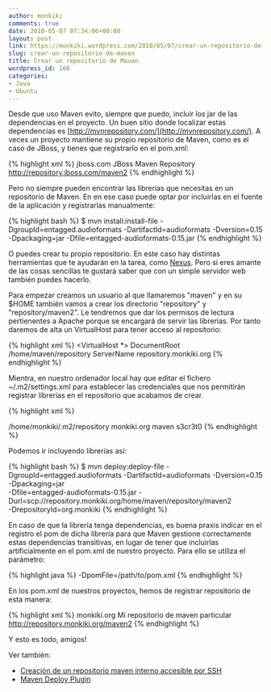 ```yaml
---
author: monkiki
comments: true
date: 2010-05-07 07:34:06+00:00
layout: post
link: https://monkiki.wordpress.com/2010/05/07/crear-un-repositorio-de-maven/
slug: crear-un-repositorio-de-maven
title: Crear un repositorio de Maven
wordpress_id: 160
categories:
- Java
- Ubuntu
---
```


Desde que uso Maven evito, siempre que puedo, incluir los jar de las dependencias en el proyecto. Un buen sitio donde localizar estas dependencias es [http://mvnrepository.com/](http://mvnrepository.com/). A veces un proyecto mantiene su propio repositorio de Maven, como es el caso de JBoss, y tienes que registrarlo en el pom.xml:

{% highlight xml %}
<repository>
  <id>jboss.com</id>
  <name>JBoss Maven Repository</name>
  <url>http://repository.jboss.com/maven2</url>
</repository>
{% endhighlight %}

Pero no siempre pueden encontrar las librerías que necesitas en un repositorio de Maven. En en ese caso puede optar por incluirlas en el fuente de la aplicación y registrarlas manualmente:

{% highlight bash %}
$ mvn install:install-file -DgroupId=entagged.audioformats -DartifactId=audioformats -Dversion=0.15 -Dpackaging=jar -Dfile=entagged-audioformats-0.15.jar
{% endhighlight %}

O puedes crear tu propio repositorio. En este caso hay distintas herramientas que te ayudarán en la tarea, como [Nexus](http://nexus.sonatype.org/). Pero si eres amante de las cosas sencillas te gustará saber que con un simple servidor web también puedes hacerlo.

Para empezar creamos un usuario al que llamaremos "maven" y en su $HOME también vamos a crear los directorio "repository" y "repository/maven2". Le tendremos que dar los permisos de lectura pertienentes a Apache porque se encargará de servir las librerías. Por tanto daremos de alta un VirtualHost para tener acceso al repositorio:

{% highlight xml %}
<VirtualHost *>
  DocumentRoot /home/maven/repository
  ServerName repository.monkiki.org
</VirtualHost>
{% endhighlight %}

Mientra, en nuestro ordenador local hay que editar el fichero ~/.m2/settings.xml para establecer las credenciales que nos permitirán registrar librerías en el repositorio que acabamos de crear.

{% highlight xml %}
<?xml version="1.0" encoding="UTF-8"?>
<settings>
  <localRepository>/home/monkiki/.m2/repository</localRepository>
  <servers>
    <server>
      <id>monkiki.org</id>
      <username>maven</username>
      <password>s3cr3t0</password>
    </server>
  </servers>
</settings>
{% endhighlight %}

Podemos ir incluyendo librerías así:

{% highlight bash %}
$ mvn deploy:deploy-file -DgroupId=entagged.audioformats -DartifactId=audioformats -Dversion=0.15 -Dpackaging=jar \
   -Dfile=entagged-audioformats-0.15.jar -Durl=scp://repository.monkiki.org/home/maven/repository/maven2 \
   -DrepositoryId=org.monkiki
{% endhighlight %}

En caso de que la librería tenga dependencias, es buena praxis indicar en el registro el pom de dicha librería para que Maven gestione correctamente estas dependencias transitivas, en lugar de tener que incluirlas artificialmente en el pom.xml de nuestro proyecto. Para ello se utiliza el parámetro:

{% highlight java %}
﻿-DpomFile=/path/to/pom.xml
{% endhighlight %}

En los pom.xml de nuestros proyectos, hemos de registrar repositorio de esta manera:

{% highlight xml %}
<repositories>
  <repository>
    <id>monkiki.org</id>
    <name>Mi repositorio de maven particular</name>
    <url>http://repository.monkiki.org/maven2</url>
  </repository>
</repositories>
{% endhighlight %}

Y esto es todo, amigos!

Ver también:

  * [Creación de un repositorio maven interno accesible por SSH](http://www.adictosaltrabajo.com/tutoriales/repositoriomaven.php)
  * [Maven Deploy Plugin](http://maven.apache.org/plugins/maven-deploy-plugin/usage.html)
